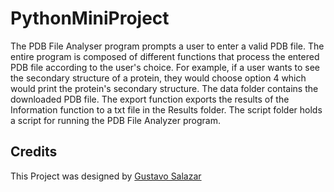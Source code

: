 # PythonMiniProject

The PDB File Analyser program prompts a user to enter a valid PDB file. The entire program is composed of different functions that process the entered PDB file according to the user's choice. For example, if a user wants to see the secondary structure of a protein, they would choose option 4 which would print the protein's secondary structure.
The data folder contains the downloaded PDB file. The export function exports the results of the Information function to a txt file in the Results folder. 
The script folder holds a script for running the PDB File Analyzer program.

## Credits
This Project was designed by [Gustavo Salazar]()
